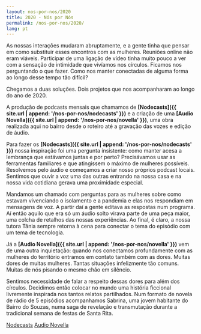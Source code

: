 ```yaml
---
layout: nos-por-nos/2020
title: 2020 - Nós por Nós
permalink: /nos-por-nos/2020/
lang: pt
---
```

As nossas interações mudaram abruptamente, e a gente tinha que pensar em como substituir esses encontros com as mulheres. Reuniões online não eram viáveis. Participar de uma ligação de vídeo tinha muito pouco a ver com a sensação de intimidade que vivíamos nos círculos. Ficamos nos perguntando o que fazer. Como nos manter conectadas de alguma forma ao longo desse tempo tão difícil?

Chegamos a duas soluções. Dois projetos que nos acompanharam ao longo do ano de 2020.

A produção de podcasts mensais que chamamos de **[Nodecasts]({{ site.url | append: '/nos-por-nos/nodecasts' }})** e a criação de uma **[Audio Novella]({{ site.url | append: '/nos-por-nos/novella' }})**, uma obra realizada aqui no bairro desde o roteiro até a gravação das vozes e edição de áudio.

Para fazer os **[Nodecasts]({{ site.url | append: '/nos-por-nos/nodecasts' }})** nossa inspiração foi uma pergunta insistente: como manter acesa a lembrança que estávamos juntas e por perto? Precisávamos usar as ferramentas familiares e que atingissem o máximo de mulheres possíveis. Resolvemos pelo áudio e começamos a criar nosso próprios podcast locais. Sentimos que ouvir a voz uma das outras entrando na nossa casa e na nossa vida cotidiana gerava uma proximidade especial.

Mandamos um chamado com perguntas para as mulheres sobre como estavam vivenciando o isolamento e a pandemia e elas nos respondiam em mensagens de voz. A partir daí a gente editava as respostas num programa. Aí então aquilo que era só um áudio solto virava parte de uma peça maior, uma colcha de retalhos das nossas experiências. Ao final, é claro, a nossa tutora Tânia sempre retorna à cena para conectar o tema do episódio com um tema de tecnologia.

Já a **[Audio Novella]({{ site.url | append: '/nos-por-nos/novella' }})** vem de uma outra inquietação: quando nos conectamos profundamente com as mulheres do território entramos em contato também com as dores. Muitas dores de muitas mulheres. Tantas situações infelizmente tão comuns. Muitas de nós pisando o mesmo chão em silêncio.

Sentimos necessidade de falar a respeito dessas dores para além dos círculos. Decidimos então colocar no mundo uma história ficcional livremente inspirada nos tantos relatos partilhados. Num formato de novela de rádio de 5 episódios acompanhamos Sabrina, uma jovem habitante do Bairro do Souzas, numa saga de revelação e transmutação durante a tradicional semana de festas de Santa Rita.

<a href="/nos-por-nos/nodecasts">Nodecasts</a>
<a href="/nos-por-nos/novella">Audio Novella</a>
